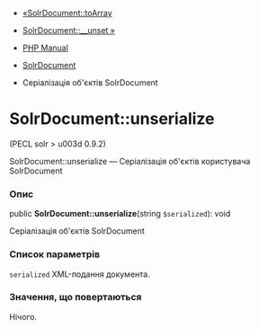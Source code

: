 - [«SolrDocument::toArray](solrdocument.toarray.md)
- [SolrDocument::\_\_unset »](solrdocument.unset.md)

- [PHP Manual](index.md)
- [SolrDocument](class.solrdocument.md)
- Серіалізація об'єктів SolrDocument

# SolrDocument::unserialize

(PECL solr \> u003d 0.9.2)

SolrDocument::unserialize — Серіалізація об'єктів користувача
SolrDocument

### Опис

public **SolrDocument::unserialize**(string `$serialized`): void

Серіалізація об'єктів SolrDocument

### Список параметрів

`serialized`
XML-подання документа.

### Значення, що повертаються

Нічого.
